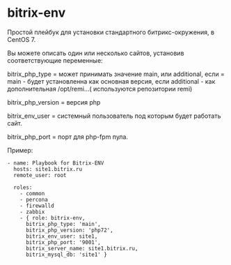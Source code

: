 # bitrix-env
Простой плейбук для установки стандартного битрикс-окружения, в CentOS 7.

Вы можете описать один или несколько сайтов, установив соответствующие переменные:

bitrix_php_type =  может принимать значение main, или additional, если = main - будет установленна как основная версия, если additional - как дополнительная /opt/remi...( используются репозитории remi)

bitrix_php_version = версия php

bitrix_env_user = системный пользователь под которым будет работать сайт.

bitrix_php_port = порт для php-fpm пула.

Пример:
```
- name: Playbook for Bitrix-ENV
  hosts: site1.bitrix.ru
  remote_user: root

  roles:
    - common
    - percona
    - firewalld
    - zabbix
    - { role: bitrix-env,
      bitrix_php_type: 'main',
      bitrix_php_version: 'php72',
      bitrix_env_user: site1,
      bitrix_php_port: '9001',
      bitrix_server_name: site1.bitrix.ru,
      bitrix_mysql_db: 'site1' }

```